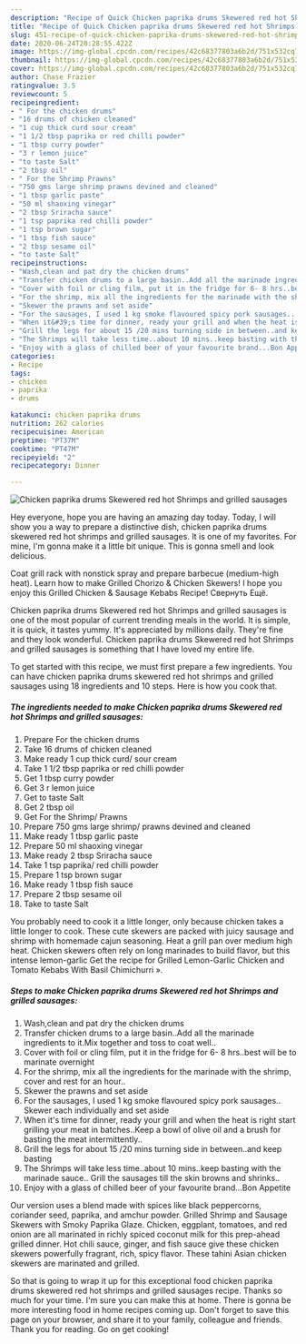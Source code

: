 ```yaml
---
description: "Recipe of Quick Chicken paprika drums Skewered red hot Shrimps and grilled sausages"
title: "Recipe of Quick Chicken paprika drums Skewered red hot Shrimps and grilled sausages"
slug: 451-recipe-of-quick-chicken-paprika-drums-skewered-red-hot-shrimps-and-grilled-sausages
date: 2020-06-24T20:28:55.422Z
image: https://img-global.cpcdn.com/recipes/42c68377803a6b2d/751x532cq70/chicken-paprika-drums-skewered-red-hot-shrimps-and-grilled-sausages-recipe-main-photo.jpg
thumbnail: https://img-global.cpcdn.com/recipes/42c68377803a6b2d/751x532cq70/chicken-paprika-drums-skewered-red-hot-shrimps-and-grilled-sausages-recipe-main-photo.jpg
cover: https://img-global.cpcdn.com/recipes/42c68377803a6b2d/751x532cq70/chicken-paprika-drums-skewered-red-hot-shrimps-and-grilled-sausages-recipe-main-photo.jpg
author: Chase Frazier
ratingvalue: 3.5
reviewcount: 5
recipeingredient:
- " For the chicken drums"
- "16 drums of chicken cleaned"
- "1 cup thick curd sour cream"
- "1 1/2 tbsp paprika or red chilli powder"
- "1 tbsp curry powder"
- "3 r lemon juice"
- "to taste Salt"
- "2 tbsp oil"
- " For the Shrimp Prawns"
- "750 gms large shrimp prawns devined and cleaned"
- "1 tbsp garlic paste"
- "50 ml shaoxing vinegar"
- "2 tbsp Sriracha sauce"
- "1 tsp paprika red chilli powder"
- "1 tsp brown sugar"
- "1 tbsp fish sauce"
- "2 tbsp sesame oil"
- "to taste Salt"
recipeinstructions:
- "Wash,clean and pat dry the chicken drums"
- "Transfer chicken drums to a large basin..Add all the marinade ingredients to it.Mix together and toss to coat well.."
- "Cover with foil or cling film, put it in the fridge for 6- 8 hrs..best will be to marinate overnight"
- "For the shrimp, mix all the ingredients for the marinade with the shrimp, cover and rest for an hour.."
- "Skewer the prawns and set aside"
- "For the sausages, I used 1 kg smoke flavoured spicy pork sausages.. Skewer each individually and set aside"
- "When it&#39;s time for dinner, ready your grill and when the heat is right start grilling your meat in batches..Keep a bowl of olive oil and a brush for basting the meat intermittently.."
- "Grill the legs for about 15 /20 mins turning side in between..and keep basting"
- "The Shrimps will take less time..about 10 mins..keep basting with the marinade sauce.. Grill the sausages till the skin browns and shrinks.."
- "Enjoy with a glass of chilled beer of your favourite brand...Bon Appetite"
categories:
- Recipe
tags:
- chicken
- paprika
- drums

katakunci: chicken paprika drums 
nutrition: 262 calories
recipecuisine: American
preptime: "PT37M"
cooktime: "PT47M"
recipeyield: "2"
recipecategory: Dinner

---
```



![Chicken paprika drums Skewered red hot Shrimps and grilled sausages](https://img-global.cpcdn.com/recipes/42c68377803a6b2d/751x532cq70/chicken-paprika-drums-skewered-red-hot-shrimps-and-grilled-sausages-recipe-main-photo.jpg)

Hey everyone, hope you are having an amazing day today. Today, I will show you a way to prepare a distinctive dish, chicken paprika drums skewered red hot shrimps and grilled sausages. It is one of my favorites. For mine, I'm gonna make it a little bit unique. This is gonna smell and look delicious.

Coat grill rack with nonstick spray and prepare barbecue (medium-high heat). Learn how to make Grilled Chorizo &amp; Chicken Skewers! I hope you enjoy this Grilled Chicken &amp; Sausage Kebabs Recipe! Свернуть Ещё.

Chicken paprika drums Skewered red hot Shrimps and grilled sausages is one of the most popular of current trending meals in the world. It is simple, it is quick, it tastes yummy. It's appreciated by millions daily. They're fine and they look wonderful. Chicken paprika drums Skewered red hot Shrimps and grilled sausages is something that I have loved my entire life.


To get started with this recipe, we must first prepare a few ingredients. You can have chicken paprika drums skewered red hot shrimps and grilled sausages using 18 ingredients and 10 steps. Here is how you cook that.

##### The ingredients needed to make Chicken paprika drums Skewered red hot Shrimps and grilled sausages:

1. Prepare  For the chicken drums
1. Take 16 drums of chicken cleaned
1. Make ready 1 cup thick curd/ sour cream
1. Take 1 1/2 tbsp paprika or red chilli powder
1. Get 1 tbsp curry powder
1. Get 3 r lemon juice
1. Get to taste Salt
1. Get 2 tbsp oil
1. Get  For the Shrimp/ Prawns
1. Prepare 750 gms large shrimp/ prawns devined and cleaned
1. Make ready 1 tbsp garlic paste
1. Prepare 50 ml shaoxing vinegar
1. Make ready 2 tbsp Sriracha sauce
1. Take 1 tsp paprika/ red chilli powder
1. Prepare 1 tsp brown sugar
1. Make ready 1 tbsp fish sauce
1. Prepare 2 tbsp sesame oil
1. Take to taste Salt


You probably need to cook it a little longer, only because chicken takes a little longer to cook. These cute skewers are packed with juicy sausage and shrimp with homemade cajun seasoning. Heat a grill pan over medium high heat. Chicken skewers often rely on long marinades to build flavor, but this intense lemon-garlic Get the recipe for Grilled Lemon-Garlic Chicken and Tomato Kebabs With Basil Chimichurri ». 

##### Steps to make Chicken paprika drums Skewered red hot Shrimps and grilled sausages:

1. Wash,clean and pat dry the chicken drums
1. Transfer chicken drums to a large basin..Add all the marinade ingredients to it.Mix together and toss to coat well..
1. Cover with foil or cling film, put it in the fridge for 6- 8 hrs..best will be to marinate overnight
1. For the shrimp, mix all the ingredients for the marinade with the shrimp, cover and rest for an hour..
1. Skewer the prawns and set aside
1. For the sausages, I used 1 kg smoke flavoured spicy pork sausages.. Skewer each individually and set aside
1. When it&#39;s time for dinner, ready your grill and when the heat is right start grilling your meat in batches..Keep a bowl of olive oil and a brush for basting the meat intermittently..
1. Grill the legs for about 15 /20 mins turning side in between..and keep basting
1. The Shrimps will take less time..about 10 mins..keep basting with the marinade sauce.. Grill the sausages till the skin browns and shrinks..
1. Enjoy with a glass of chilled beer of your favourite brand...Bon Appetite


Our version uses a blend made with spices like black peppercorns, coriander seed, paprika, and amchur powder. Grilled Shrimp and Sausage Skewers with Smoky Paprika Glaze. Chicken, eggplant, tomatoes, and red onion are all marinated in richly spiced coconut milk for this prep-ahead grilled dinner. Hot chili sauce, ginger, and fish sauce give these chicken skewers powerfully fragrant, rich, spicy flavor. These tahini Asian chicken skewers are marinated and grilled. 

So that is going to wrap it up for this exceptional food chicken paprika drums skewered red hot shrimps and grilled sausages recipe. Thanks so much for your time. I'm sure you can make this at home. There is gonna be more interesting food in home recipes coming up. Don't forget to save this page on your browser, and share it to your family, colleague and friends. Thank you for reading. Go on get cooking!
